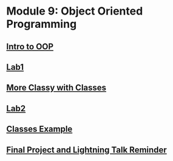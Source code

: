 # Module 9: Object Oriented Programming

## [Intro to OOP](1_OOP_basics.ipynb)

## [Lab1](Lab1.md)

## [More Classy with Classes](2_more_classes.ipynb)

## [Lab2](Lab2.md)

## [Classes Example](3_class_example.ipynb)

## [Final Project and Lightning Talk Reminder](https://canvas.uw.edu/courses/1105303/assignments/3464484)
